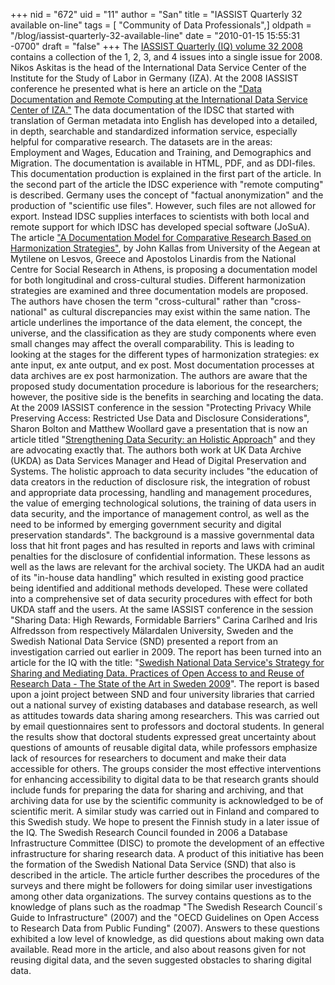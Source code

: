 +++
nid = "672"
uid = "11"
author = "San"
title = "IASSIST Quarterly 32 available on-line"
tags = [ "Community of Data Professionals",]
oldpath = "/blog/iassist-quarterly-32-available-line"
date = "2010-01-15 15:55:31 -0700"
draft = "false"
+++
The [IASSIST Quarterly (IQ) volume 32
2008](http://www.iassistdata.org/publications/iq/iqvol32.html) contains
a collection of the 1, 2, 3, and 4 issues into a single issue for 2008.
Nikos Askitas is the head of the International Data Service Center of
the Institute for the Study of Labor in Germany (IZA). At the 2008
IASSIST conference he presented what is here an article on the ["Data
Documentation and Remote Computing at the International Data Service
Center of
IZA.\"](http://www.iassistdata.org/publications/iq/iq32/iqvol321_4askitas.pdf)
The data documentation of the IDSC that started with translation of
German metadata into English has developed into a detailed, in depth,
searchable and standardized information service, especially helpful for
comparative research. The datasets are in the areas: Employment and
Wages, Education and Training, and Demographics and Migration. The
documentation is available in HTML, PDF, and as DDI-files. This
documentation production is explained in the first part of the article.
In the second part of the article the IDSC experience with "remote
computing" is described. Germany uses the concept of "factual
anonymization" and the production of "scientific use files". However,
such files are not allowed for export. Instead IDSC supplies interfaces
to scientists with both local and remote support for which IDSC has
developed special software (JoSuA). The article ["A Documentation Model
for Comparative Research Based on Harmonization
Strategies"](http://www.iassistdata.org/publications/iq/iq32/iqvol321_4kallas.pdf),
by John Kallas from University of the Aegean at Mytilene on Lesvos,
Greece and Apostolos Linardis from the National Centre for Social
Research in Athens, is proposing a documentation model for both
longitudinal and cross-cultural studies. Different harmonization
strategies are examined and three documentation models are proposed. The
authors have chosen the term "cross-cultural" rather than
"cross-national" as cultural discrepancies may exist within the same
nation. The article underlines the importance of the data element, the
concept, the universe, and the classification as they are study
components where even small changes may affect the overall
comparability. This is leading to looking at the stages for the
different types of harmonization strategies: ex ante input, ex ante
output, and ex post. Most documentation processes at data archives are
ex post harmonization. The authors are aware that the proposed study
documentation procedure is laborious for the researchers; however, the
positive side is the benefits in searching and locating the data. At the
2009 IASSIST conference in the session "Protecting Privacy While
Preserving Access: Restricted Use Data and Disclosure Considerations",
Sharon Bolton and Matthew Woollard gave a presentation that is now an
article titled "[Strengthening Data Security: an Holistic
Approach](http://www.iassistdata.org/publications/iq/iq32/iqvol321_4bolton.pdf)"
and they are advocating exactly that. The authors both work at UK Data
Archive (UKDA) as Data Services Manager and Head of Digital Preservation
and Systems. The holistic approach to data security includes "the
education of data creators in the reduction of disclosure risk, the
integration of robust and appropriate data processing, handling and
management procedures, the value of emerging technological solutions,
the training of data users in data security, and the importance of
management control, as well as the need to be informed by emerging
government security and digital preservation standards". The background
is a massive governmental data loss that hit front pages and has
resulted in reports and laws with criminal penalties for the disclosure
of confidential information. These lessons as well as the laws are
relevant for the archival society. The UKDA had an audit of its
"in-house data handling" which resulted in existing good practice being
identified and additional methods developed. These were collated into a
comprehensive set of data security procedures with effect for both UKDA
staff and the users. At the same IASSIST conference in the session
\"Sharing Data: High Rewards, Formidable Barriers\" Carina Carlhed and
Iris Alfredsson from respectively Mälardalen University, Sweden and the
Swedish National Data Service (SND) presented a report from an
investigation carried out earlier in 2009. The report has been turned
into an article for the IQ with the title: \"[Swedish National Data
Service\'s Strategy for Sharing and Mediating Data. Practices of Open
Access to and Reuse of Research Data - The State of the Art in Sweden
2009](http://www.iassistdata.org/publications/iq/iq32/iqvol321_4alfredsson.pdf)\".
The report is based upon a joint project between SND and four university
libraries that carried out a national survey of existing databases and
database research, as well as attitudes towards data sharing among
researchers. This was carried out by email questionnaires sent to
professors and doctoral students. In general the results show that
doctoral students expressed great uncertainty about questions of amounts
of reusable digital data, while professors emphasize lack of resources
for researchers to document and make their data accessible for others.
The groups consider the most effective interventions for enhancing
accessibility to digital data to be that research grants should include
funds for preparing the data for sharing and archiving, and that
archiving data for use by the scientific community is acknowledged to be
of scientific merit. A similar study was carried out in Finland and
compared to this Swedish study. We hope to present the Finnish study in
a later issue of the IQ. The Swedish Research Council founded in 2006 a
Database Infrastructure Committee (DISC) to promote the development of
an effective infrastructure for sharing research data. A product of this
initiative has been the formation of the Swedish National Data Service
(SND) that also is described in the article. The article further
describes the procedures of the surveys and there might be followers for
doing similar user investigations among other data organizations. The
survey contains questions as to the knowledge of plans such as the
roadmap \"The Swedish Research Council´s Guide to Infrastructure\"
(2007) and the \"OECD Guidelines on Open Access to Research Data from
Public Funding\" (2007). Answers to these questions exhibited a low
level of knowledge, as did questions about making own data available.
Read more in the article, and also about reasons given for not reusing
digital data, and the seven suggested obstacles to sharing digital data.
